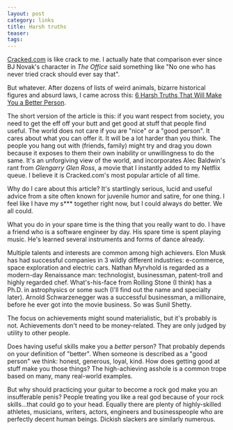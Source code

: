 ```yaml
---
layout: post
category: links
title: Harsh truths
teaser: 
tags: 
---
```


[Cracked.com](http://cracked.com) is like crack to me. I actually hate that comparison ever since BJ Novak's character in _The Office_ said something like "No one who has never tried crack should ever say that".

But whatever. After dozens of lists of weird animals, bizarre historical figures and absurd laws, I came across this: [6 Harsh Truths That Will Make You a Better Person](http://www.cracked.com/blog/6-harsh-truths-that-will-make-you-better-person/).

The short version of the article is this: if you want respect from society, you need to get the eff off your butt and get good at stuff that people find useful. The world does not care if you are "nice" or a "good person". It cares about what you can offer it. It will be a lot harder than you think. The people you hang out with (friends, family) might try and drag you down because it exposes to them their own inability or unwillingness to do the same. It's an unforgiving view of the world, and incorporates Alec Baldwin's rant from _Glengarry Glen Ross_, a movie that I instantly added to my Netflix queue. I believe it is Cracked.com's most popular article of all time.

Why do I care about this article? It's startlingly serious, lucid and useful advice from a site often known for juvenile humor and satire, for one thing. I feel like I have my s*** together right now, but I could always do better. We all could.

What you do in your spare time is the thing that you really want to do. I have a friend who is a software engineer by day. His spare time is spent playing music. He's learned several instruments and forms of dance already. 

Multiple talents and interests are common among high achievers. Elon Musk has had successful companies in 3 wildly different industries: e-commerce, space exploration and electric cars. Nathan Myrvhold is regarded as a modern-day Renaissance man: technologist, businessman, patent-troll and highly regarded chef. What's-his-face from Rolling Stone (I think) has a Ph.D. in astrophysics or some such (I'll find out the name and specialty later). Arnold Schwarzenegger was a successful businessman, a millionaire, before he ever got into the movie business. So was Sunil Shetty.

The focus on achievements might sound materialistic, but it's probably is not. Achievements don't need to be money-related. They are only judged by utility to other people. 

Does having useful skills make you a _better_ person? That probably depends on your definition of "better". When someone is described as a "good person" we think: honest, generous, loyal, kind. How does getting good at stuff make you those things? The high-achieving asshole is a common trope based on many, many real-world examples.

But why should practicing your guitar to become a rock god make you an insufferable penis? People treating you like a real god because of your rock skills...that could go to your head. Equally there are plenty of highly-skilled athletes, musicians, writers, actors, engineers and businesspeople who are perfectly decent human beings. Dickish slackers are similarly numerous.
